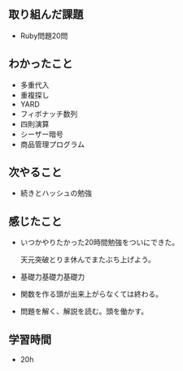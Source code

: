 ## 取り組んだ課題
- Ruby問題20問

## わかったこと
- 多重代入
- 重複探し
- YARD
- フィボナッチ数列
- 四則演算
- シーザー暗号
- 商品管理プログラム

## 次やること
- 続きとハッシュの勉強

## 感じたこと
- いつかやりたかった20時間勉強をついにできた。

  天元突破とりま休んでまたぶち上げよう。
- 基礎力基礎力基礎力
- 関数を作る頭が出来上がらなくては終わる。
- 問題を解く、解説を読む。頭を働かす。

## 学習時間
- 20h
